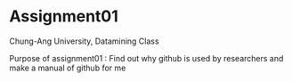 # Assignment01
Chung-Ang University, Datamining Class

Purpose of assignment01 : Find out why github is used by researchers and make a manual of github for me
